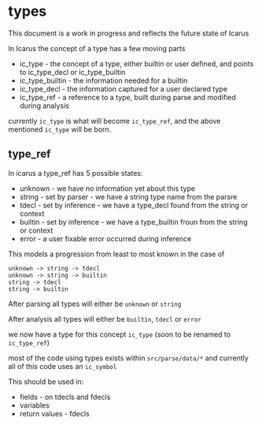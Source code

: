 types
======

This document is a work in progress and reflects the future state of Icarus

In Icarus the concept of a type has a few moving parts

* ic_type - the concept of a type, either builtin or user defined, and points to ic_type_decl or ic_type_builtin
* ic_type_builtin - the information needed for a builtin
* ic_type_decl - the information captured for a user declared type
* ic_type_ref - a reference to a type, built during parse and modified during analysis

currently `ic_type` is what will become `ic_type_ref`, and the above mentioned `ic_type` will be born.


type_ref
--------

In icarus a type_ref has 5 possible states:

* unknown - we have no information yet about this type
* string - set by parser - we have a string type name from the parsre
* tdecl - set by inference - we have a type_decl found from the string or context
* builtin - set by inference - we have a type_builtin froun from the string or context
* error - a user fixable error occurred during inference

This models a progression from least to most known in the case of

    unknown -> string -> tdecl
    unknown -> string -> builtin
    string -> tdecl
    string -> builtin

After parsing all types will either be `unknown` or `string`

After analysis all types will either be `builtin`, `tdecl` or `error`

we now have a type for this concept `ic_type` (soon to be renamed to `ic_type_ref`)

most of the code using types exists within `src/parse/data/*` and
currently all of this code uses an `ic_symbol`

This should be used in:

* fields - on tdecls and fdecls
* variables
* return values - fdecls

